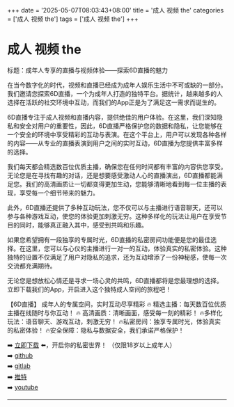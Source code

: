 +++
date = '2025-05-07T08:03:43+08:00'
title = '成人 视频 the'
categories = ['成人 视频 the']
tags = ['成人 视频 the']
+++

# 成人 视频 the

标题：成年人专享的直播与视频体验——探索6D直播的魅力

在当今数字化的时代，视频和直播已经成为成年人娱乐生活中不可或缺的一部分。我们邀请您探索6D直播，一个为成年人打造的独特平台。据统计，越来越多的人选择在活跃的社交环境中互动，而我们的App正是为了满足这一需求而诞生的。

6D直播专注于成人视频和直播内容，提供绝佳的用户体验。在这里，我们深知隐私和安全对用户的重要性，因此，6D直播严格保护您的数据和隐私，让您能够在一个安全的环境中享受精彩的互动与表演。在这个平台上，用户可以发现各种各样的内容——从专业的直播表演到用户之间的实时互动，6D直播为您提供丰富多样的选择。

我们每天都会精选数百位优质主播，确保您在任何时间都有丰富的内容供您享受。无论您是在寻找有趣的对话，还是想要感受激动人心的直播演出，6D直播都能满足您。我们的高清画质让一切都变得更加生动，您能够清晰地看到每一位主播的表现，享受每一个细节带来的魅力。

此外，6D直播还提供了多种互动玩法，您不仅可以与主播进行语音聊天，还可以参与各种游戏互动，使您的体验更加刺激无穷。这种多样化的玩法让用户在享受节目的同时，能够真正融入其中，感受到共鸣和乐趣。

如果您希望拥有一段独享的专属时光，6D直播的私密房间功能便是您的最佳选择。在这里，您可以与心仪的主播进行一对一的互动，体验真实的私密体验。这种独特的设置不仅满足了用户对隐私的追求，还为互动增添了一份神秘感，使每一次交流都充满期待。

无论您是想放松心情还是寻求一场心灵的共鸣，6D直播都将是您最理想的选择。立即下载我们的App，开启进入这个独特成人空间的旅程吧！

【6D直播】
成年人的专属空间，实时互动尽享精彩
🔥 精选主播：每天数百位优质主播在线随时与你互动！
🔥 高清画质：清晰画面，感受每一刻的精彩！
🔥多样化玩法：语音聊天、游戏互动，刺激无穷！
🔥私密房间：独享专属时光，体验真实的私密体验！
🔥安全保障：隐私与数据安全，我们承诺严格保护！

➡️ [立即下载](https://down123.s3.ap-east-1.amazonaws.com/down/down.html?channelCode=blog) ⬅️，开启你的私密世界！ （仅限18岁以上成年人）  
➡️ [github](https://aldult-live.github.io/)  
➡️ [gitlab](https://seo-09598d.gitlab.io/)  
➡️ [推特](https://x.com/wegame33)  
➡️ [youtube](https://www.youtube.com/@6Dlive)  

---
